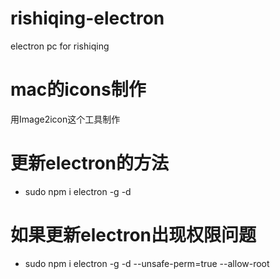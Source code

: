 # rishiqing-electron
electron pc for rishiqing

# mac的icons制作

用Image2icon这个工具制作

# 更新electron的方法

* sudo npm i electron -g -d

# 如果更新electron出现权限问题

* sudo npm i electron -g -d --unsafe-perm=true --allow-root

